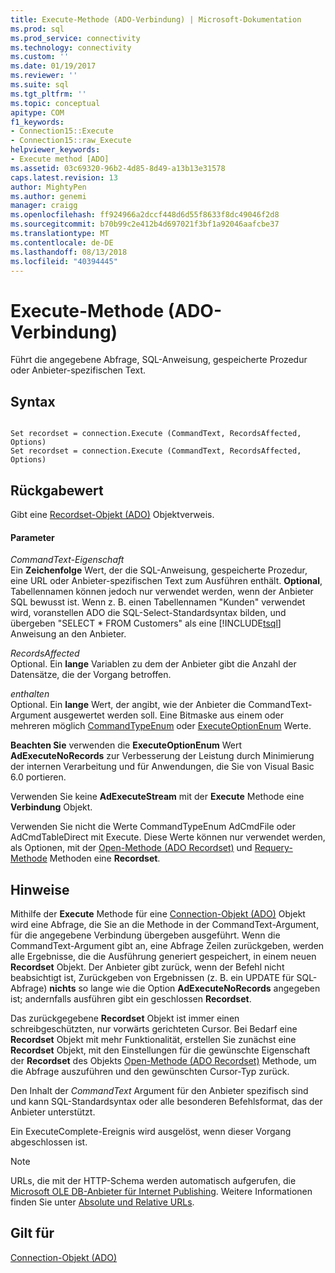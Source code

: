 ```yaml
---
title: Execute-Methode (ADO-Verbindung) | Microsoft-Dokumentation
ms.prod: sql
ms.prod_service: connectivity
ms.technology: connectivity
ms.custom: ''
ms.date: 01/19/2017
ms.reviewer: ''
ms.suite: sql
ms.tgt_pltfrm: ''
ms.topic: conceptual
apitype: COM
f1_keywords:
- Connection15::Execute
- Connection15::raw_Execute
helpviewer_keywords:
- Execute method [ADO]
ms.assetid: 03c69320-96b2-4d85-8d49-a13b13e31578
caps.latest.revision: 13
author: MightyPen
ms.author: genemi
manager: craigg
ms.openlocfilehash: ff924966a2dccf448d6d55f8633f8dc49046f2d8
ms.sourcegitcommit: b70b99c2e412b4d697021f3bf1a92046aafcbe37
ms.translationtype: MT
ms.contentlocale: de-DE
ms.lasthandoff: 08/13/2018
ms.locfileid: "40394445"
---
```

# <a name="execute-method-ado-connection"></a>Execute-Methode (ADO-Verbindung)
Führt die angegebene Abfrage, SQL-Anweisung, gespeicherte Prozedur oder Anbieter-spezifischen Text.  
  
## <a name="syntax"></a>Syntax  
  
```  
  
Set recordset = connection.Execute (CommandText, RecordsAffected, Options)  
Set recordset = connection.Execute (CommandText, RecordsAffected, Options)  
```  
  
## <a name="return-value"></a>Rückgabewert  
 Gibt eine [Recordset-Objekt (ADO)](../../../ado/reference/ado-api/recordset-object-ado.md) Objektverweis.  
  
#### <a name="parameters"></a>Parameter  
 *CommandText-Eigenschaft*  
 Ein **Zeichenfolge** Wert, der die SQL-Anweisung, gespeicherte Prozedur, eine URL oder Anbieter-spezifischen Text zum Ausführen enthält. **Optional**, Tabellennamen können jedoch nur verwendet werden, wenn der Anbieter SQL bewusst ist. Wenn z. B. einen Tabellennamen "Kunden" verwendet wird, voranstellen ADO die SQL-Select-Standardsyntax bilden, und übergeben "SELECT * FROM Customers" als eine [!INCLUDE[tsql](../../../includes/tsql-md.md)] Anweisung an den Anbieter.  
  
 *RecordsAffected*  
 Optional. Ein **lange** Variablen zu dem der Anbieter gibt die Anzahl der Datensätze, die der Vorgang betroffen.  
  
 *enthalten*  
 Optional. Ein **lange** Wert, der angibt, wie der Anbieter die CommandText-Argument ausgewertet werden soll. Eine Bitmaske aus einem oder mehreren möglich [CommandTypeEnum](../../../ado/reference/ado-api/commandtypeenum.md) oder [ExecuteOptionEnum](../../../ado/reference/ado-api/executeoptionenum.md) Werte.  
  
 **Beachten Sie** verwenden die **ExecuteOptionEnum** Wert **AdExecuteNoRecords** zur Verbesserung der Leistung durch Minimierung der internen Verarbeitung und für Anwendungen, die Sie von Visual Basic 6.0 portieren.  
  
 Verwenden Sie keine **AdExecuteStream** mit der **Execute** Methode eine **Verbindung** Objekt.  
  
 Verwenden Sie nicht die Werte CommandTypeEnum AdCmdFile oder AdCmdTableDirect mit Execute. Diese Werte können nur verwendet werden, als Optionen, mit der [Open-Methode (ADO Recordset)](../../../ado/reference/ado-api/open-method-ado-recordset.md) und [Requery-Methode](../../../ado/reference/ado-api/requery-method.md) Methoden eine **Recordset**.  
  
## <a name="remarks"></a>Hinweise  
 Mithilfe der **Execute** Methode für eine [Connection-Objekt (ADO)](../../../ado/reference/ado-api/connection-object-ado.md) Objekt wird eine Abfrage, die Sie an die Methode in der CommandText-Argument, für die angegebene Verbindung übergeben ausgeführt. Wenn die CommandText-Argument gibt an, eine Abfrage Zeilen zurückgeben, werden alle Ergebnisse, die die Ausführung generiert gespeichert, in einem neuen **Recordset** Objekt. Der Anbieter gibt zurück, wenn der Befehl nicht beabsichtigt ist, Zurückgeben von Ergebnissen (z. B. ein UPDATE für SQL-Abfrage) **nichts** so lange wie die Option **AdExecuteNoRecords** angegeben ist; andernfalls ausführen gibt ein geschlossen **Recordset**.  
  
 Das zurückgegebene **Recordset** Objekt ist immer einen schreibgeschützten, nur vorwärts gerichteten Cursor. Bei Bedarf eine **Recordset** Objekt mit mehr Funktionalität, erstellen Sie zunächst eine **Recordset** Objekt, mit den Einstellungen für die gewünschte Eigenschaft der **Recordset** des Objekts [ Open-Methode (ADO Recordset)](../../../ado/reference/ado-api/open-method-ado-recordset.md) Methode, um die Abfrage auszuführen und den gewünschten Cursor-Typ zurück.  
  
 Den Inhalt der *CommandText* Argument für den Anbieter spezifisch sind und kann SQL-Standardsyntax oder alle besonderen Befehlsformat, das der Anbieter unterstützt.  
  
 Ein ExecuteComplete-Ereignis wird ausgelöst, wenn dieser Vorgang abgeschlossen ist.  
  
> [!NOTE]
>  URLs, die mit der HTTP-Schema werden automatisch aufgerufen, die [Microsoft OLE DB-Anbieter für Internet Publishing](../../../ado/guide/appendixes/microsoft-ole-db-provider-for-internet-publishing.md). Weitere Informationen finden Sie unter [Absolute und Relative URLs](../../../ado/guide/data/absolute-and-relative-urls.md).  
  
## <a name="applies-to"></a>Gilt für  
 [Connection-Objekt (ADO)](../../../ado/reference/ado-api/connection-object-ado.md)
